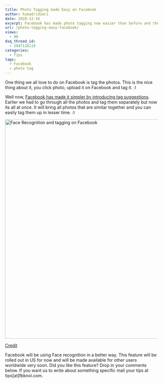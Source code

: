 ```yaml
---
title: Photo Tagging made Easy on Facebook
author: himadridimri
date: 2010-12-16
excerpt: Facebook has made photo tagging now easier than before and they are using Face recognition effectively. :)
url: /photo-tagging-easy-facebook/
views:
  - 90
dsq_thread_id:
  - 2947116119
categories:
  - Tips
tags:
  - Facebook
  - photo tag
---
```

One thing we all love to do on Facebook is tag the photos. This is the nice thing about it, you click photo, upload it on Facebook and tag it. <img src="http://devilsworkshop.org/wp-includes/images/smilies/simple-smile.png" alt=":)" class="wp-smiley" style="height: 1em; max-height: 1em;" />

Well now, <a href="http://blog.facebook.com/blog.php?post=467145887130" onclick="_gaq.push(['_trackEvent', 'outbound-article', 'http://blog.facebook.com/blog.php?post=467145887130', 'Facebook has made it simpler by introducing tag suggestions']);" >Facebook has made it simpler by introducing tag suggestions</a>. Earlier we had to go through all the photos and tag them separately but now its all at once. It will bring all photos that are similar together and you can easily tag them up in lesser time. <img src="http://devilsworkshop.org/wp-includes/images/smilies/simple-smile.png" alt=":)" class="wp-smiley" style="height: 1em; max-height: 1em;" />

<a href="http://fbknol.com/photo-tagging-easy-facebook/face-recognition-and-tagging-on-facebook/" onclick="_gaq.push(['_trackEvent', 'outbound-article', 'http://fbknol.com/photo-tagging-easy-facebook/face-recognition-and-tagging-on-facebook/', '']);" rel="attachment wp-att-4507"><img class="alignnone size-full  wp-image-54514" src="http://cdn.devilsworkshop.org/files/2010/12/Face-Recognition-and-tagging-on-Facebook.jpg" alt="Face Recognition and tagging on Facebook" width="540" height="720" /></a>

<a href="http://blog.facebook.com/blog.php?post=467145887130" onclick="_gaq.push(['_trackEvent', 'outbound-article', 'http://blog.facebook.com/blog.php?post=467145887130', 'Credit']);" >Credit</a>

Facebook will be using Face recognition in a better way. This feature will be rolled out in US for now and will be made available for other users worldwide very soon. Did you like this feature? Drop in your comments below. If you want us to write about something specific mail your tips at tips[at]fbknol.com.
